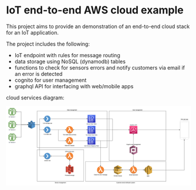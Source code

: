 # IoT end-to-end AWS cloud example
This project aims to provide an demonstration of an end-to-end cloud stack for an IoT application.

The project includes the following:
- IoT endpoint with rules for message routing
- data storage using NoSQL (dynamodb) tables
- functions to check for sensors errors and notify customers via email if an error is detected
- cognito for user management
- graphql API for interfacing with web/mobile apps


cloud services diagram:

![alt text](https://github.com/matthew018987/iot-end-to-end-cloud/blob/main/docs/IoT%20cloud%20service%20diagram.drawio.png?raw=true)
